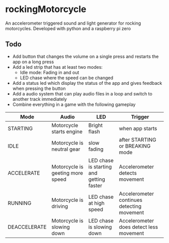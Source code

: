 # rockingMotorcycle
An accelerometer triggered sound and light generator for rocking motorcycles. Developed with python and a raspberry pi zero

## Todo

- Add button that changes the volume on a single press and restarts the app on a long press
- Add a led strip that has at least two modes:
  - Idle mode: Fading in and out 
  - LED chase where the speed can be changed
- Add a status led which display the status of the app and gives feedback when pressing the button
- Add a audio system that can play audio files in a loop and switch to another track immediately
- Combine everything in a game with the following gameplay


| Mode  | Audio |  LED | Trigger |
| ------------- | ------------- | ------------- | ------------- |
| STARTING  | Motorcycle starts engine  |  Bright flash |  when app starts |
| IDLE  | Motorcycle is neutral gear  | slow fading | after STARTING or BREAKING mode| 
| ACCELERATE| Motorcycle is geeting more speed | LED chase is starting  and getting faster |Accelerometer detects movement | 
| RUNNING | Motorcycle is driving | LED chase at high speed | Accelerometer continues detecting movement |
| DEACCELERATE | Motorcycle is slowing down | LED chase is slowing down | Accelerometer does detect less movement |

